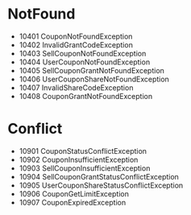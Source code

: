 # NotFound

* 10401 CouponNotFoundException
* 10402 InvalidGrantCodeException
* 10403 SellCouponNotFoundException
* 10404 UserCouponNotFoundException
* 10405 SellCouponGrantNotFoundException
* 10406 UserCouponShareNotFoundException
* 10407 InvalidShareCodeException
* 10408 CouponGrantNotFoundException

# Conflict

* 10901 CouponStatusConflictException
* 10902 CouponInsufficientException
* 10903 SellCouponInsufficientException
* 10904 SellCouponGrantStatusConflictException
* 10905 UserCouponShareStatusConflictException
* 10906 CouponGetLimitException
* 10907 CouponExpiredException
